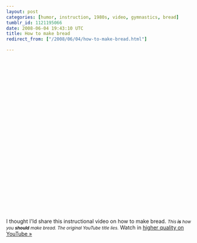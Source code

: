 ```yaml
---
layout: post
categories: [humor, instruction, 1980s, video, gymnastics, bread]
tumblr_id: 1121195066  
date: 2008-06-04 19:43:10 UTC
title: How to make bread
redirect_from: ["/2008/06/04/how-to-make-bread.html"]

---
```


<object width="500" height="418"><param name="movie" value="http://www.youtube.com/v/bHK0uFb6Vzw&fmt=18"></param><param name="wmode" value="transparent"></param><embed src="//www.youtube.com/v/bHK0uFb6Vzw&fmt=18" type="application/x-shockwave-flash" wmode="transparent" width="500" height="418"></embed></object>

I thought I'ld share this instructional video on how to make bread.
<small><em>This <b>is</b> how you <b>should</b> make bread. The original YouTube title lies.</em></small>
Watch in <a href="http://youtube.com/watch?v=bHK0uFb6Vzw&fmt=18">higher quality on YouTube »</a>
